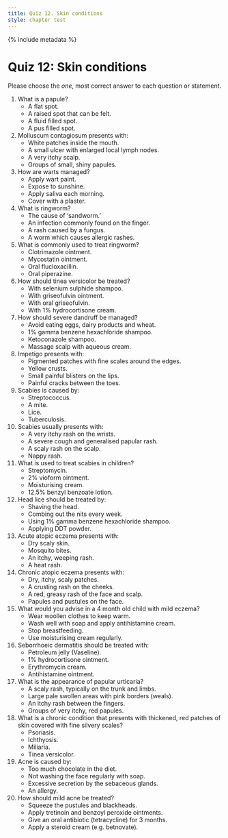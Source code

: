 ```yaml
---
title: Quiz 12. Skin conditions
style: chapter test
---
```


{% include metadata %}

# Quiz 12: Skin conditions

Please choose the *one*, most correct answer to each question or statement.

1.	What is a papule?
	-	A flat spot.
	+	A raised spot that can be felt.
	-	A fluid filled spot.
	-	A pus filled spot.
2.	Molluscum contagiosum presents with:
	-	White patches inside the mouth.
	-	A small ulcer with enlarged local lymph nodes.
	-	A very itchy scalp.
	+	Groups of small, shiny papules.
3.	How are warts managed?
	+	Apply wart paint.
	-	Expose to sunshine.
	-	Apply saliva each morning.
	-	Cover with a plaster.
4.	What is ringworm?
	+	The cause of ‘sandworm.’
	-	An infection commonly found on the finger.
	-	A rash caused by a fungus.
	-	A worm which causes allergic rashes.
5.	What is commonly used to treat ringworm?
	+	Clotrimazole ointment.
	-	Mycostatin ointment.
	-	Oral flucloxacillin.
	-	Oral piperazine.
6.	How should tinea versicolor be treated?
	+	With selenium sulphide shampoo.
	-	With griseofulvin ointment.
	-	With oral griseofulvin.
	-	With 1% hydrocortisone cream.
7.	How should severe dandruff be managed?
	-	Avoid eating eggs, dairy products and wheat.
	-	1% gamma benzene hexachloride shampoo.
	+	Ketoconazole shampoo.
	-	Massage scalp with aqueous cream.
8.	Impetigo presents with:
	-	Pigmented patches with fine scales around the edges.
	+	Yellow crusts.
	-	Small painful blisters on the lips.
	-	Painful cracks between the toes.
9.	Scabies is caused by:
	-	Streptococcus.
	+	A mite.
	-	Lice.
	-	Tuberculosis.
10.	Scabies usually presents with:
	+	A very itchy rash on the wrists.
	-	A severe cough and generalised papular rash.
	-	A scaly rash on the scalp.
	-	Nappy rash.
11.	What is used to treat scabies in children?
	-	Streptomycin.
	-	2% vioform ointment.
	-	Moisturising cream.
	+	12.5% benzyl benzoate lotion.
12.	Head lice should be treated by:
	-	Shaving the head.
	-	Combing out the nits every week.
	+	Using 1% gamma benzene hexachloride shampoo.
	-	Applying DDT powder.
13.	Acute atopic eczema presents with:
	-	Dry scaly skin.
	-	Mosquito bites.
	+	An itchy, weeping rash.
	-	A heat rash.
14.	Chronic atopic eczema presents with:
	+	Dry, itchy, scaly patches.
	-	A crusting rash on the cheeks.
	-	A red, greasy rash of the face and scalp.
	-	Papules and pustules on the face.
15.	What would you advise in a 4 month old child with mild eczema?
	-	Wear woollen clothes to keep warm.
	-	Wash well with soap and apply antihistamine cream.
	-	Stop breastfeeding.
	+	Use moisturising cream regularly.
16.	Seborrhoeic dermatitis should be treated with:
	-	Petroleum jelly (Vaseline).
	+	1% hydrocortisone ointment.
	-	Erythromycin cream.
	-	Antihistamine ointment.
17.	What is the appearance of papular urticaria?
	-	A scaly rash, typically on the trunk and limbs.
	-	Large pale swollen areas with pink borders (weals).
	-	An itchy rash between the fingers.
	+	Groups of very itchy, red papules.
18.	What is a chronic condition that presents with thickened, red patches of skin covered with fine silvery scales?
	+	Psoriasis.
	-	Ichthyosis.
	-	Miliaria.
	-	Tinea versicolor.
19.	Acne is caused by:
	-	Too much chocolate in the diet.
	-	Not washing the face regularly with soap.
	+	Excessive secretion by the sebaceous glands.
	-	An allergy.
20.	How should mild acne be treated?
	-	Squeeze the pustules and blackheads.
	+	Apply tretinoin and benzoyl peroxide ointments.
	-	Give an oral antibiotic (tetracycline) for 3 months.
	-	Apply a steroid cream (e.g. betnovate).
